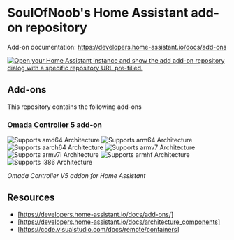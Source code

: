 # SoulOfNoob's Home Assistant add-on repository

Add-on documentation: <https://developers.home-assistant.io/docs/add-ons>

[![Open your Home Assistant instance and show the add add-on repository dialog with a specific repository URL pre-filled.](https://my.home-assistant.io/badges/supervisor_add_addon_repository.svg)](https://my.home-assistant.io/redirect/supervisor_add_addon_repository/?repository_url=https://github.com/SoulOfNoob/HASSIO-Addons)

## Add-ons

This repository contains the following add-ons

### [Omada Controller 5 add-on](./omada-5)

![Supports amd64 Architecture][amd64-yes-shield]
![Supports arm64 Architecture][arm64-yes-shield]
![Supports aarch64 Architecture][aarch64-yes-shield]
![Supports armv7 Architecture][armv7-no-shield]
![Supports armv7l Architecture][armv7l-no-shield]
![Supports armhf Architecture][armhf-no-shield]
![Supports i386 Architecture][i386-no-shield]

_Omada Controller V5 addon for Home Assistant_

## Resources

- [https://developers.home-assistant.io/docs/add-ons/]
- [https://developers.home-assistant.io/docs/architecture_components]
- [https://code.visualstudio.com/docs/remote/containers]

<!--

Notes to developers after forking or using the github template feature:
- While developing comment out the 'image' key from 'example/config.yaml' to make the supervisor build the addon
  - Remember to put this back when pushing up your changes.
- When you merge to the 'main' branch of your repository a new build will be triggered.
  - Make sure you adjust the 'version' key in 'example/config.yaml' when you do that.
  - Make sure you update 'example/CHANGELOG.md' when you do that.
  - The first time this runs you might need to adjust the image configuration on github container registry to make it public
- Adjust the 'image' key in 'example/config.yaml' so it points to your username instead of 'home-assistant'.
  - This is where the build images will be published to.
- Rename the example directory.
  - The 'slug' key in 'example/config.yaml' should match the directory name.
- Adjust all keys/url's that points to 'home-assistant' to now point to your user/fork.
- Share your repository on the forums https://community.home-assistant.io/c/projects/9
- Do awesome stuff!
 -->

[aarch64-yes-shield]: https://img.shields.io/badge/aarch64-yes-green.svg
[aarch64-no-shield]: https://img.shields.io/badge/aarch64-no-red.svg
[amd64-yes-shield]: https://img.shields.io/badge/amd64-yes-green.svg
[amd64-no-shield]: https://img.shields.io/badge/amd64-no-red.svg
[arm64-yes-shield]: https://img.shields.io/badge/arm64-yes-green.svg
[arm64-no-shield]: https://img.shields.io/badge/arm64-no-red.svg
[armhf-yes-shield]: https://img.shields.io/badge/armhf-yes-green.svg
[armhf-no-shield]: https://img.shields.io/badge/armhf-no-red.svg
[armv7-yes-shield]: https://img.shields.io/badge/armv7-yes-green.svg
[armv7-no-shield]: https://img.shields.io/badge/armv7-no-red.svg
[armv7l-yes-shield]: https://img.shields.io/badge/armv7l-yes-green.svg
[armv7l-no-shield]: https://img.shields.io/badge/armv7l-no-red.svg
[i386-yes-shield]: https://img.shields.io/badge/i386-yes-green.svg
[i386-no-shield]: https://img.shields.io/badge/i386-no-red.svg
